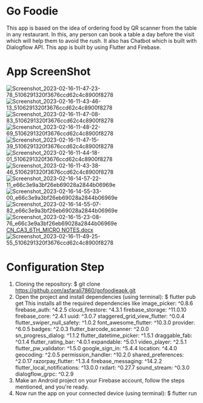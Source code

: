 # Go Foodie
This app is based on the idea of ordering food by QR scanner from the table in any
restaurant. In this, any person can book a table a day before the visit which will help them to 
avoid the rush. It also has Chatbot which is built with Dialogflow API. This app is built by using
Flutter and Firebase.
# App ScreenShot
![Screenshot_2023-02-16-11-47-23-78_5106291320f3676ccd62c4c8900f8278](https://github.com/asfarali7860/gofoodieapk/assets/103434889/4cc9bfd7-2bb0-4cc8-87d9-997f00227344)
![Screenshot_2023-02-16-11-43-46-13_5106291320f3676ccd62c4c8900f8278](https://github.com/asfarali7860/gofoodieapk/assets/103434889/bc29ae09-1548-4a17-a316-9e7f1404af09)
![Screenshot_2023-02-16-11-47-08-83_5106291320f3676ccd62c4c8900f8278](https://github.com/asfarali7860/gofoodieapk/assets/103434889/21cd6279-1321-47b9-8e03-09256abed4d4)
![Screenshot_2023-02-16-11-48-22-69_5106291320f3676ccd62c4c8900f8278](https://github.com/asfarali7860/gofoodieapk/assets/103434889/99302f74-5fdd-4a0b-9728-253df43d6c7b)
![Screenshot_2023-02-16-11-47-15-39_5106291320f3676ccd62c4c8900f8278](https://github.com/asfarali7860/gofoodieapk/assets/103434889/2c70c8c6-3515-45a2-80cd-0c513f45c906)
![Screenshot_2023-02-16-11-44-18-01_5106291320f3676ccd62c4c8900f8278](https://github.com/asfarali7860/gofoodieapk/assets/103434889/880d2551-1420-4290-9539-5731496982a9)
![Screenshot_2023-02-16-11-43-38-46_5106291320f3676ccd62c4c8900f8278](https://github.com/asfarali7860/gofoodieapk/assets/103434889/14743794-6d78-4a47-9b89-474be242ed9a)
![Screenshot_2023-02-16-14-57-22-11_e66c3e9a3bf26eb69028a2844b06969e](https://github.com/asfarali7860/gofoodieapk/assets/103434889/4e03e6a9-30de-4044-854a-6275ecfae80b)
![Screenshot_2023-02-16-14-55-33-00_e66c3e9a3bf26eb69028a2844b06969e](https://github.com/asfarali7860/gofoodieapk/assets/103434889/0c5e1d6b-74ba-4b30-8b73-918a4204c25a)
![Screenshot_2023-02-16-14-55-07-82_e66c3e9a3bf26eb69028a2844b06969e](https://github.com/asfarali7860/gofoodieapk/assets/103434889/ea9de05c-67b8-4a15-8fcc-ad17d67bed97)
![Screenshot_2023-02-16-15-23-08-76_e66c3e9a3bf26eb69028a2844b06969e](https://github.com/asfarali7860/gofoodieapk/assets/103434889/a45902b6-456b-4073-a433-a1b91000798e)
[CN_CA3_6TH_MICRO NOTES.docx](https://github.com/asfarali7860/gofoodieapk/files/12208655/CN_CA3_6TH_MICRO.NOTES.docx)
![Screenshot_2023-02-16-11-49-25-55_5106291320f3676ccd62c4c8900f8278](https://github.com/asfarali7860/gofoodieapk/assets/103434889/d4788474-aead-4ef6-8060-ef750dd9e24a)

# Configuration Step
1. Cloning the repository:
  $ git clone https://github.com/asfarali7860/gofoodieapk.git
2. Open the project and install dependencies (using terminal):
  $ flutter pub get
This installs all the required dependencies like
  image_picker: ^0.8.6
  firebase_auth: ^4.2.5
  cloud_firestore: ^4.3.1
  firebase_storage: ^11.0.10
  firebase_core: ^2.4.1
  uuid: ^3.0.7
  staggered_grid_view_flutter: ^0.0.4
  flutter_swiper_null_safety: ^1.0.2
  font_awesome_flutter: ^10.3.0
  provider: ^6.0.5
  badges: ^2.0.3
  flutter_barcode_scanner: ^2.0.0
  sn_progress_dialog: ^1.1.2
  flutter_datetime_picker: ^1.5.1
  draggable_fab: ^0.1.4
  flutter_rating_bar: ^4.0.1
  expandable: ^5.0.1
  video_player: ^2.5.1
  flutter_pw_validator: ^1.5.0
  google_sign_in: ^5.4.4
  location: ^4.4.0
  geocoding: ^2.0.5
  permission_handler: ^10.2.0
  shared_preferences: ^2.0.17
  razorpay_flutter: ^1.3.4
  firebase_messaging: ^14.2.2
  flutter_local_notifications: ^13.0.0
  rxdart: ^0.27.7
  sound_stream: ^0.3.0
  dialogflow_grpc: ^0.2.9
3. Make an Android project on your Firebase account, follow the steps mentioned, and you're ready.
4. Now run the app on your connected device (using terminal):
   $ flutter run
